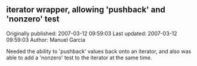 ## iterator wrapper, allowing 'pushback' and 'nonzero' test 
Originally published: 2007-03-12 09:59:03 
Last updated: 2007-03-12 09:59:03 
Author: Manuel Garcia 
 
Needed the ability to 'pushback' values back onto an iterator, and also was able to add a 'nonzero' test to the iterator at the same time.